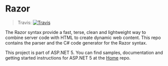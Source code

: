 Razor
=====

> Travis:   [![Travis](https://travis-ci.org/aspnet/Razor.svg?branch=dev)](https://travis-ci.org/aspnet/Razor)

The Razor syntax provide a fast, terse, clean and lightweight way to combine server code with HTML to create dynamic web content. This repo contains the parser and the C# code generator for the Razor syntax.

This project is part of ASP.NET 5. You can find samples, documentation and getting started instructions for ASP.NET 5 at the [Home](https://www.github.com/aspnet/home) repo.
